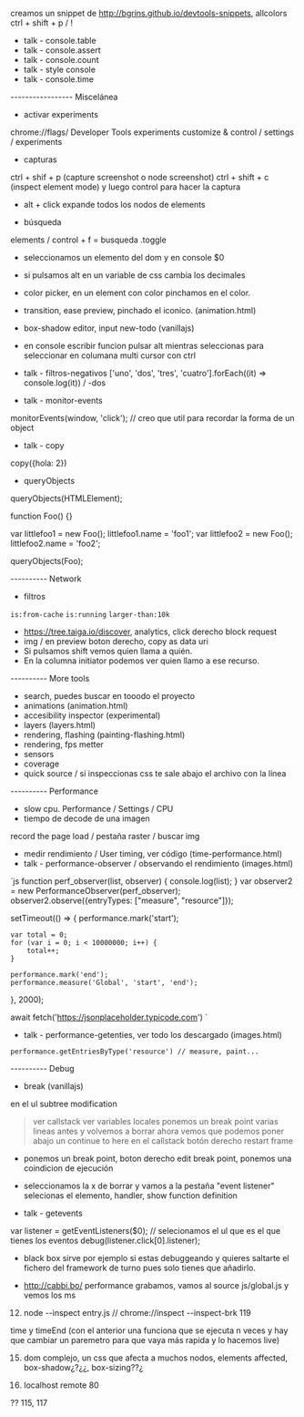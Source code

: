 creamos un snippet de http://bgrins.github.io/devtools-snippets, allcolors
ctrl + shift + p / !

- talk - console.table
- talk - console.assert
- talk - console.count
- talk - style console
- talk - console.time

----------------- Miscelánea

- activar experiments

chrome://flags/
Developer Tools experiments 
customize & control / settings / experiments

- capturas

ctrl + shif + p (capture screenshot o node screenshot)
ctrl + shift + c (inspect element mode) y luego control para hacer la captura

- alt + click expande todos los nodos de elements

- búsqueda

elements / control + f = busqueda .toggle

- seleccionamos un elemento del dom y en console $0

- si pulsamos alt en un variable de css cambia los decimales

- color picker, en un element con color pinchamos en el color.

- transition, ease preview, pinchado el iconico. (animation.html)

- box-shadow editor, input new-todo (vanillajs)

- en console escribir funcion
    pulsar alt mientras seleccionas para seleccionar en columana
    multi cursor con ctrl

- talk - filtros-negativos ['uno', 'dos', 'tres', 'cuatro'].forEach((it) => console.log(it)) / -dos

- talk - monitor-events

monitorEvents(window, 'click'); // creo que util para recordar la forma de un object

-  talk - copy

copy({hola: 2})

- queryObjects

queryObjects(HTMLElement);

function Foo() {}

var littlefoo1 = new Foo();
littlefoo1.name = 'foo1';
var littlefoo2 = new Foo();
littlefoo2.name = 'foo2';

queryObjects(Foo);


---------- Network
- filtros

`is:from-cache`
`is:running`
`larger-than:10k`

- https://tree.taiga.io/discover, analytics, click derecho block request
- img / en preview boton derecho, copy as data uri
- Si pulsamos shift vemos quien llama a quién.
- En la columna initiator podemos ver quien llamo a ese recurso.

---------- More tools

- search, puedes buscar en tooodo el proyecto
- animations (animation.html)
- accesibility inspector (experimental)
- layers (layers.html)
- rendering, flashing (painting-flashing.html)
- rendering, fps metter
- sensors
- coverage 
- quick source / si inspeccionas css te sale abajo el archivo con la linea

---------- Performance

- slow cpu. Performance / Settings / CPU
- tiempo de decode de una imagen

record the page load / pestaña raster / buscar img

- medir rendimiento / User timing, ver código (time-performance.html)
- talk - performance-observer / observando el rendimiento (images.html)

`js
function perf_observer(list, observer) { 
   console.log(list);
} 
var observer2 = new PerformanceObserver(perf_observer); 
observer2.observe({entryTypes: ["measure", "resource"]});

setTimeout(() => {
    performance.mark('start');

    var total = 0;
    for (var i = 0; i < 10000000; i++) {
        total++;
    }

    performance.mark('end');
    performance.measure('Global', 'start', 'end');
}, 2000);

await fetch('https://jsonplaceholder.typicode.com')
`

- talk - performance-getenties, ver todo los descargado (images.html)

`performance.getEntriesByType('resource') // measure, paint...` 

---------- Debug

- break (vanillajs) 

en el ul subtree modification

> ver callstack
> ver variables locales
> ponemos un break point varias lineas antes y volvemos a borrar
  ahora vemos que podemos poner abajo un continue to here
> en el callstack botón derecho restart frame

- ponemos un break point, boton derecho edit break point, ponemos una coindicion de ejecución

- seleccionamos la x de borrar y vamos a la pestaña "event listener"
  selecionas el elemento, handler, show function definition

- talk - getevents

var listener = getEventListeners($0); // selecionamos el ul que es el que tienes los eventos
    debug(listener.click[0].listener);

- black box sirve por ejemplo si estas debuggeando y quieres saltarte el fichero del framework de turno pues solo tienes que añadirlo.

- http://cabbi.bo/ performance grabamos, vamos al source js/global.js y vemos los ms



12. node --inspect entry.js // chrome://inspect
--inspect-brk 119

time y timeEnd (con el anterior una funciona que se ejecuta n veces y hay que cambiar un paremetro para que vaya más rapida y lo hacemos live)

15. dom complejo, un css que afecta a muchos nodos, elements affected, box-shadow¿?¿¿, box-sizing??¿

33. localhost remote 80


??
115, 117